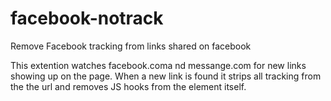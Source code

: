# facebook-notrack
Remove Facebook tracking from links shared on facebook

This extention watches facebook.coma nd messange.com for new links showing up on the page.
When a new link is found it strips all tracking from the the url and removes JS hooks from the element itself.
